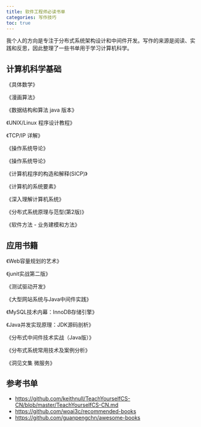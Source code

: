 ```yaml
---
title: 软件工程师必读书单
categories: 写作技巧
toc: true
---
```




我个人的方向是专注于分布式系统架构设计和中间件开发。写作的来源是阅读、实践和反思，因此整理了一些书单用于学习计算机科学。



## 计算机科学基础

《具体数学》

《漫画算法》

《数据结构和算法 java 版本》

《UNIX/Linux 程序设计教程》

《TCP/IP 详解》

《操作系统导论》

《操作系统导论》

《计算机程序的构造和解释(SICP)》

《计算机的系统要素》

《深入理解计算机系统》

《分布式系统原理与范型(第2版)》

《软件方法 - 业务建模和方法》



## 应用书籍

《Web容量规划的艺术》

《junit实战第二版》

《测试驱动开发》

《大型网站系统与Java中间件实践》

《MySQL技术内幕：InnoDB存储引擎》

《Java并发实现原理：JDK源码剖析》

《分布式中间件技术实战（Java版）》

《分布式系统常用技术及案例分析》

《洞见文集 微服务》





## 参考书单

- https://github.com/keithnull/TeachYourselfCS-CN/blob/master/TeachYourselfCS-CN.md
- https://github.com/woai3c/recommended-books
- https://github.com/guanpengchn/awesome-books

